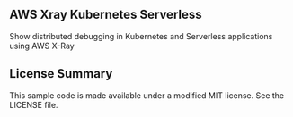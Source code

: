 ## AWS Xray Kubernetes Serverless

Show distributed debugging in Kubernetes and Serverless applications using AWS X-Ray

## License Summary

This sample code is made available under a modified MIT license. See the LICENSE file.

